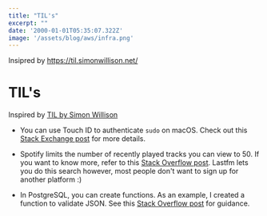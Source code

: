 ```yaml
---
title: "TIL's"
excerpt: ""
date: '2000-01-01T05:35:07.322Z'
image: '/assets/blog/aws/infra.png'
---
```


Insipred by https://til.simonwillison.net/


# TIL's
Inspired by [TIL by Simon Willison](https://til.simonwillison.net/)

- You can use Touch ID to authenticate `sudo` on macOS. Check out this [Stack Exchange post](https://apple.stackexchange.com/questions/259093/can-touch-id-on-mac-authenticate-sudo-in-terminal/355880) for more details.

- Spotify limits the number of recently played tracks you can view to 50. If you want to know more, refer to this [Stack Overflow post](https://stackoverflow.com/questions/56061606/spotify-api-recently-played-paging). Lastfm lets you do this search however, most people don't want to sign up for another platform :)

- In PostgreSQL, you can create functions. As an example, I created a function to validate JSON. See this [Stack Overflow post](https://stackoverflow.com/questions/30187554/how-to-verify-a-string-is-valid-json-in-postgresql) for guidance.
